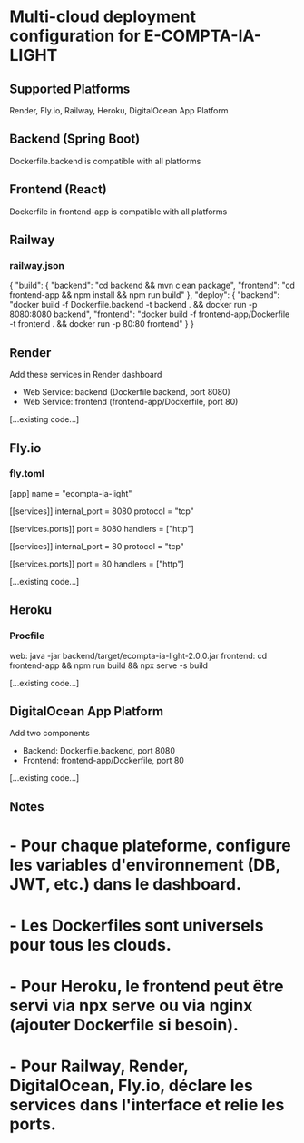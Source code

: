 # Multi-cloud deployment configuration for E-COMPTA-IA-LIGHT

## Supported Platforms

Render, Fly.io, Railway, Heroku, DigitalOcean App Platform

## Backend (Spring Boot)

Dockerfile.backend is compatible with all platforms

## Frontend (React)

Dockerfile in frontend-app is compatible with all platforms

## Railway

### railway.json
{
  "build": {
    "backend": "cd backend && mvn clean package",
    "frontend": "cd frontend-app && npm install && npm run build"
  },
  "deploy": {
    "backend": "docker build -f Dockerfile.backend -t backend . && docker run -p 8080:8080 backend",
    "frontend": "docker build -f frontend-app/Dockerfile -t frontend . && docker run -p 80:80 frontend"
  }
}


## Render

Add these services in Render dashboard

- Web Service: backend (Dockerfile.backend, port 8080)
- Web Service: frontend (frontend-app/Dockerfile, port 80)

[...existing code...]

## Fly.io

### fly.toml
[app]
name = "ecompta-ia-light"

[[services]]
internal_port = 8080
protocol = "tcp"

[[services.ports]]
port = 8080
handlers = ["http"]

[[services]]
internal_port = 80
protocol = "tcp"

[[services.ports]]
port = 80
handlers = ["http"]

[...existing code...]

## Heroku

### Procfile
web: java -jar backend/target/ecompta-ia-light-2.0.0.jar
frontend: cd frontend-app && npm run build && npx serve -s build

[...existing code...]

## DigitalOcean App Platform

Add two components

- Backend: Dockerfile.backend, port 8080
- Frontend: frontend-app/Dockerfile, port 80

[...existing code...]

## Notes
# - Pour chaque plateforme, configure les variables d'environnement (DB, JWT, etc.) dans le dashboard.
# - Les Dockerfiles sont universels pour tous les clouds.
# - Pour Heroku, le frontend peut être servi via npx serve ou via nginx (ajouter Dockerfile si besoin).
# - Pour Railway, Render, DigitalOcean, Fly.io, déclare les services dans l'interface et relie les ports.
